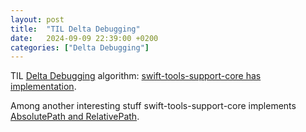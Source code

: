 ```yaml
---
layout: post
title:  "TIL Delta Debugging"
date:   2024-09-09 22:39:00 +0200
categories: ["Delta Debugging"]
---
```

TIL [Delta Debugging](https://en.wikipedia.org/wiki/Delta_debugging) algorithm: [swift-tools-support-core has implementation](https://github.com/swiftlang/swift-tools-support-core/blob/main/Sources/TSCBasic/DeltaAlgorithm.swift).

Among another interesting stuff swift-tools-support-core implements [AbsolutePath and RelativePath](https://github.com/swiftlang/swift-tools-support-core/blob/main/Sources/TSCBasic/Path.swift).

